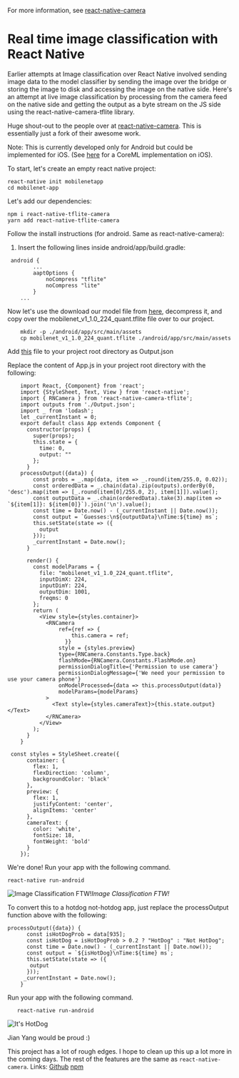For more information, see [react-native-camera](https://github.com/react-native-community/react-native-camera)

# Real time image classification with React Native

Earlier attempts at Image classification over React Native involved sending image data to the model classifier by sending the image over the bridge or storing the image to disk and accessing the image on the native side. Here's an attempt at live image classification by processing from the camera feed on the native side and getting the output as a byte stream on the JS side using the react-native-camera-tflite library.

Huge shout-out to the people over at [react-native-camera](https://github.com/react-native-community/react-native-camera). This is essentially just a fork of their awesome work.

Note: This is currently developed only for Android but could be implemented for iOS. (See [here](https://github.com/jigsawxyz/react-native-coreml-image) for a CoreML implementation on iOS).

To start, let's create an empty react native project:

```
react-native init mobilenetapp
cd mobilenet-app
```

Let's add our dependencies:

```
npm i react-native-tflite-camera
yarn add react-native-tflite-camera
```

Follow the install instructions (for android. Same as react-native-camera):

1. Insert the following lines inside android/app/build.gradle:

```
 android {
        ...
        aaptOptions {
            noCompress "tflite"
            noCompress "lite"
        }
    ...
```

Now let's use the download our model file from [here](http://download.tensorflow.org/models/mobilenet_v1_2018_08_02/mobilenet_v1_1.0_224_quant.tgz), decompress it, and copy over the mobilenet_v1_1.0_224_quant.tflite file over to our project.

```
    mkdir -p ./android/app/src/main/assets
    cp mobilenet_v1_1.0_224_quant.tflite ./android/app/src/main/assets
```

Add [this](https://gist.github.com/ppsreejith/1016f74f3c0cc95c121668904da67900) file to your project root directory as Output.json

Replace the content of App.js in your project root directory with the following:

```
    import React, {Component} from 'react';
    import {StyleSheet, Text, View } from 'react-native';
    import { RNCamera } from 'react-native-camera-tflite';
    import outputs from './Output.json';
    import _ from 'lodash';
    let _currentInstant = 0;
    export default class App extends Component {
      constructor(props) {
        super(props);
        this.state = {
          time: 0,
          output: ""
        };
      }
    processOutput({data}) {
        const probs = _.map(data, item => _.round(item/255.0, 0.02));
        const orderedData = _.chain(data).zip(outputs).orderBy(0, 'desc').map(item => [_.round(item[0]/255.0, 2), item[1]]).value();
        const outputData = _.chain(orderedData).take(3).map(item => `${item[1]}: ${item[0]}`).join('\n').value();
        const time = Date.now() - (_currentInstant || Date.now());
        const output = `Guesses:\n${outputData}\nTime:${time} ms`;
        this.setState(state => ({
          output
        }));
        _currentInstant = Date.now();
      }

      render() {
        const modelParams = {
          file: "mobilenet_v1_1.0_224_quant.tflite",
          inputDimX: 224,
          inputDimY: 224,
          outputDim: 1001,
          freqms: 0
        };
        return (
          <View style={styles.container}>
            <RNCamera
                ref={ref => {
                    this.camera = ref;
                  }}
                style = {styles.preview}
                type={RNCamera.Constants.Type.back}
                flashMode={RNCamera.Constants.FlashMode.on}
                permissionDialogTitle={'Permission to use camera'}
                permissionDialogMessage={'We need your permission to use your camera phone'}
                onModelProcessed={data => this.processOutput(data)}
                modelParams={modelParams}
            >
              <Text style={styles.cameraText}>{this.state.output}</Text>
            </RNCamera>
          </View>
        );
      }
    }

 const styles = StyleSheet.create({
      container: {
        flex: 1,
        flexDirection: 'column',
        backgroundColor: 'black'
      },
      preview: {
        flex: 1,
        justifyContent: 'center',
        alignItems: 'center'
      },
      cameraText: {
        color: 'white',
        fontSize: 18,
        fontWeight: 'bold'
      }
    });
```

We're done! Run your app with the following command.

```
react-native run-android
```

![Image Classification FTW!](https://cdn-images-1.medium.com/max/2000/1*9gvd0iTkVIlI4FvfGim6gg.gif)_Image Classification FTW!_

To convert this to a hotdog not-hotdog app, just replace the processOutput function above with the following:

```
processOutput({data}) {
      const isHotDogProb = data[935];
      const isHotDog = isHotDogProb > 0.2 ? "HotDog" : "Not HotDog";
      const time = Date.now() - (_currentInstant || Date.now());
      const output = `${isHotDog}\nTime:${time} ms`;
      this.setState(state => ({
       output
      }));
     _currentInstant = Date.now();
    }
```

Run your app with the following command.

```
   react-native run-android
```

![It's HotDog](https://cdn-images-1.medium.com/max/2000/1*JUPsOWLBvBwQoP4jHwv__A.gif)

Jian Yang would be proud :)

This project has a lot of rough edges. I hope to clean up this up a lot more in the coming days. The rest of the features are the same as `react-native-camera`.
Links:
[Github](https://github.com/FaisalAli19/react-native-tflite-camera)
[npm]()
